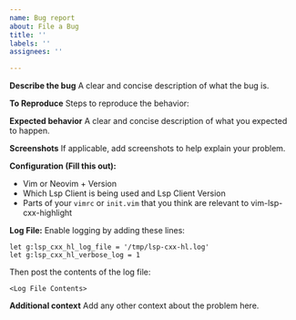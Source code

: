 ```yaml
---
name: Bug report
about: File a Bug
title: ''
labels: ''
assignees: ''

---
```


**Describe the bug**
A clear and concise description of what the bug is.

**To Reproduce**
Steps to reproduce the behavior:

**Expected behavior**
A clear and concise description of what you expected to happen.

**Screenshots**
If applicable, add screenshots to help explain your problem.

**Configuration (Fill this out):**
 - Vim or Neovim + Version
 - Which Lsp Client is being used and Lsp Client Version
 - Parts of your `vimrc` or `init.vim` that you think are relevant to vim-lsp-cxx-highlight

**Log File:**
Enable logging by adding these lines:
```vim
let g:lsp_cxx_hl_log_file = '/tmp/lsp-cxx-hl.log'
let g:lsp_cxx_hl_verbose_log = 1
```
Then post the contents of the log file:

```vim
<Log File Contents>
```

**Additional context**
Add any other context about the problem here.
